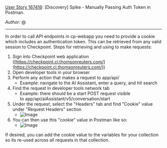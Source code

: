 [User Story 167416](https://dev.azure.com/tr-tax-checkpoint/Checkpoint/_workitems/edit/167416): [Discovery] Spike - Manually Passing Auth Token in Postman.

*Author:* @<DE58388A-475B-68F7-A222-1DD0000B6525> 
___

In order to call API endpoints in cp-webapp you need to provide a cookie which includes an authentication token. This can be retrieved from any valid session to Checkpoint. Steps for retrieving and using to make requests:

1. Sign into Checkpoint web application ([https://checkpoint.ci.thomsonreuters.com/](https://checkpoint.ci.thomsonreuters.com/))
2. Open developer tools in your browser
3. Perform any action that makes a request to app/api/
   - Example: navigate to the AI Assistant, enter a query, and hit search
4. Find the request in developer tools network tab
   - Example: there should be a start POST request visible to app/api/aiAssistant/v5/conversation/start
5. Under the request, select the "Headers" tab and find "Cookie" value under "Request Headers" section
   - ![Image](https://dev.azure.com/tr-tax-checkpoint/c60acdc5-4ee0-4039-9a00-61975bbd5dfe/_apis/wit/attachments/2db6c24c-b78e-4d02-ab2a-16b6bf6a640f?fileName=image.png)  
6. You can then use this "cookie" value in Postman like so:
   - ![Image](https://dev.azure.com/tr-tax-checkpoint/c60acdc5-4ee0-4039-9a00-61975bbd5dfe/_apis/wit/attachments/bc00080b-5633-4de6-84ac-736365f3c13e?fileName=image.png)

If desired, you can add the cookie value to the variables for your collection so its re-used across all requests in that collection.
